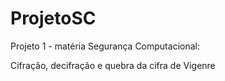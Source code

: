 # ProjetoSC
Projeto 1 - matéria Segurança Computacional:

Cifração, decifração e quebra da cifra de Vigenre
